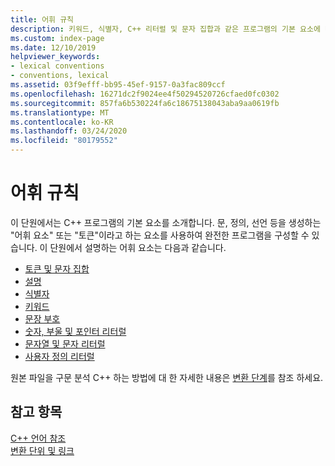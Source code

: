 ```yaml
---
title: 어휘 규칙
description: 키워드, 식별자, C++ 리터럴 및 문자 집합과 같은 프로그램의 기본 요소에 대해 설명 합니다.
ms.custom: index-page
ms.date: 12/10/2019
helpviewer_keywords:
- lexical conventions
- conventions, lexical
ms.assetid: 03f9efff-bb95-45ef-9157-0a3fac809ccf
ms.openlocfilehash: 16271dc2f9024ee4f50294520726cfaed0fc0302
ms.sourcegitcommit: 857fa6b530224fa6c18675138043aba9aa0619fb
ms.translationtype: MT
ms.contentlocale: ko-KR
ms.lasthandoff: 03/24/2020
ms.locfileid: "80179552"
---
```

# <a name="lexical-conventions"></a>어휘 규칙

이 단원에서는 C++ 프로그램의 기본 요소를 소개합니다. 문, 정의, 선언 등을 생성하는 "어휘 요소" 또는 "토큰"이라고 하는 요소를 사용하여 완전한 프로그램을 구성할 수 있습니다. 이 단원에서 설명하는 어휘 요소는 다음과 같습니다.

- [토큰 및 문자 집합](../cpp/character-sets.md)
- [설명](../cpp/comments-cpp.md)
- [식별자](../cpp/identifiers-cpp.md)
- [키워드](../cpp/keywords-cpp.md)
- [문장 부호](../cpp/punctuators-cpp.md)
- [숫자, 부울 및 포인터 리터럴](../cpp/numeric-boolean-and-pointer-literals-cpp.md)
- [문자열 및 문자 리터럴](../cpp/string-and-character-literals-cpp.md)
- [사용자 정의 리터럴](../cpp/user-defined-literals-cpp.md)

원본 파일을 구문 분석 C++ 하는 방법에 대 한 자세한 내용은 [변환 단계](../preprocessor/phases-of-translation.md)를 참조 하세요.

## <a name="see-also"></a>참고 항목

[C++ 언어 참조](../cpp/cpp-language-reference.md)<br/>
[변환 단위 및 링크](program-and-linkage-cpp.md)
